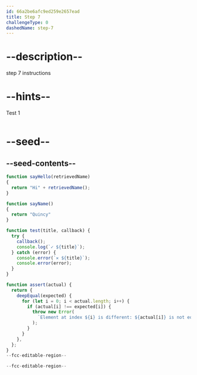 ```yaml
---
id: 66a2be6afc9ed259e2657ead
title: Step 7
challengeType: 0
dashedName: step-7
---
```


# --description--

step 7 instructions

# --hints--

Test 1

```js

```

# --seed--

## --seed-contents--

```js
function sayHello(retrievedName)
{
  return "Hi" + retrievedName(); 
}

function sayName()
{
  return "Quincy" 
}

function test(title, callback) {
  try {
    callback();
    console.log(`✓ ${title}`);
  } catch (error) {
    console.error(`✕ ${title}`);
    console.error(error);
  }
}

function assert(actual) {
  return {
    deepEqual(expected) {
      for (let i = 0; i < actual.length; i++) {
        if (actual[i] !== expected[i]) {
          throw new Error(
            `Element at index ${i} is different: ${actual[i]} is not equal to ${expected[i]}`
          );
        }
      }
    },
  };
}
--fcc-editable-region--

--fcc-editable-region--
```
